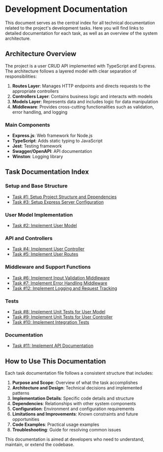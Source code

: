 # Development Documentation

This document serves as the central index for all technical documentation related to the project's development tasks. Here you will find links to detailed documentation for each task, as well as an overview of the system architecture.

## Architecture Overview

The project is a user CRUD API implemented with TypeScript and Express. The architecture follows a layered model with clear separation of responsibilities:

1. **Routes Layer**: Manages HTTP endpoints and directs requests to the appropriate controllers
2. **Controllers Layer**: Contains business logic and interacts with models
3. **Models Layer**: Represents data and includes logic for data manipulation
4. **Middleware**: Provides cross-cutting functionalities such as validation, error handling, and logging

### Main Components

- **Express.js**: Web framework for Node.js
- **TypeScript**: Adds static typing to JavaScript
- **Jest**: Testing framework
- **Swagger/OpenAPI**: API documentation
- **Winston**: Logging library

## Task Documentation Index

### Setup and Base Structure
- [Task #1: Setup Project Structure and Dependencies](task-01-setup-project-structure.md)
- [Task #3: Setup Express Server Configuration](task-03-setup-express-server.md)

### User Model Implementation
- [Task #2: Implement User Model](task-02-implement-user-model.md)

### API and Controllers
- [Task #4: Implement User Controller](task-04-implement-user-controller.md)
- [Task #5: Implement User Routes](task-05-implement-user-routes.md)

### Middleware and Support Functions
- [Task #6: Implement Input Validation Middleware](task-06-implement-validation-middleware.md)
- [Task #7: Implement Error Handling Middleware](task-07-implement-error-handling.md)
- [Task #12: Implement Logging and Request Tracking](task-12-implement-logging.md)

### Tests
- [Task #8: Implement Unit Tests for User Model](task-08-unit-tests-user-model.md)
- [Task #9: Implement Unit Tests for User Controller](task-09-unit-tests-user-controller.md)
- [Task #10: Implement Integration Tests](task-10-implement-integration-tests.md)

### Documentation
- [Task #11: Implement API Documentation](task-11-implement-api-documentation.md)

## How to Use This Documentation

Each task documentation file follows a consistent structure that includes:

1. **Purpose and Scope**: Overview of what the task accomplishes
2. **Architecture and Design**: Technical decisions and implemented patterns
3. **Implementation Details**: Specific code details and structure
4. **Dependencies**: Relationships with other system components
5. **Configuration**: Environment and configuration requirements
6. **Limitations and Improvements**: Known constraints and future opportunities
7. **Code Examples**: Practical usage examples
8. **Troubleshooting**: Guide for resolving common issues

This documentation is aimed at developers who need to understand, maintain, or extend the codebase.